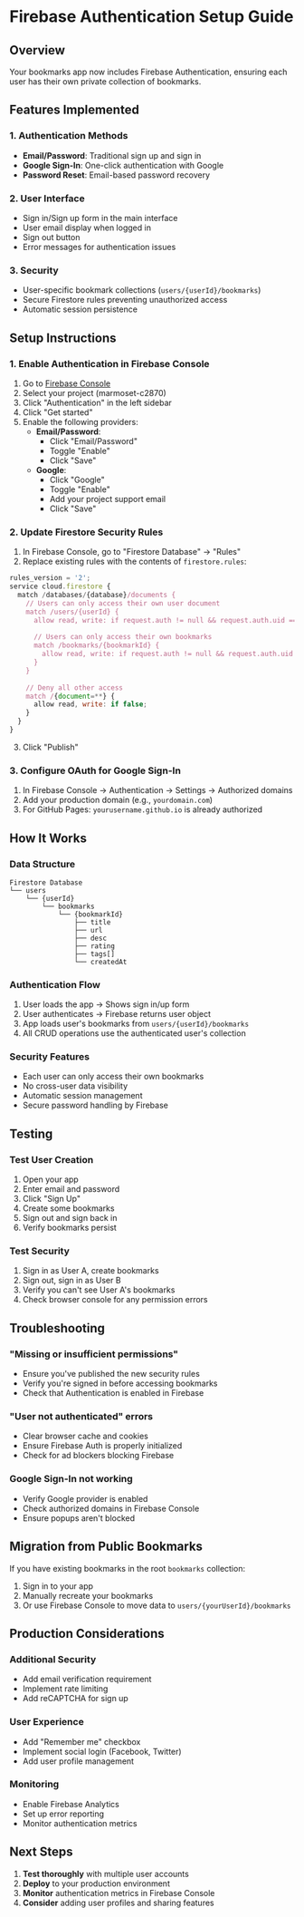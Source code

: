 # Firebase Authentication Setup Guide

## Overview
Your bookmarks app now includes Firebase Authentication, ensuring each user has their own private collection of bookmarks.

## Features Implemented

### 1. Authentication Methods
- **Email/Password**: Traditional sign up and sign in
- **Google Sign-In**: One-click authentication with Google
- **Password Reset**: Email-based password recovery

### 2. User Interface
- Sign in/Sign up form in the main interface
- User email display when logged in
- Sign out button
- Error messages for authentication issues

### 3. Security
- User-specific bookmark collections (`users/{userId}/bookmarks`)
- Secure Firestore rules preventing unauthorized access
- Automatic session persistence

## Setup Instructions

### 1. Enable Authentication in Firebase Console

1. Go to [Firebase Console](https://console.firebase.google.com)
2. Select your project (marmoset-c2870)
3. Click "Authentication" in the left sidebar
4. Click "Get started"
5. Enable the following providers:
   - **Email/Password**:
     - Click "Email/Password"
     - Toggle "Enable"
     - Click "Save"
   - **Google**:
     - Click "Google"
     - Toggle "Enable"
     - Add your project support email
     - Click "Save"

### 2. Update Firestore Security Rules

1. In Firebase Console, go to "Firestore Database" → "Rules"
2. Replace existing rules with the contents of `firestore.rules`:

```javascript
rules_version = '2';
service cloud.firestore {
  match /databases/{database}/documents {
    // Users can only access their own user document
    match /users/{userId} {
      allow read, write: if request.auth != null && request.auth.uid == userId;
      
      // Users can only access their own bookmarks
      match /bookmarks/{bookmarkId} {
        allow read, write: if request.auth != null && request.auth.uid == userId;
      }
    }
    
    // Deny all other access
    match /{document=**} {
      allow read, write: if false;
    }
  }
}
```

3. Click "Publish"

### 3. Configure OAuth for Google Sign-In

1. In Firebase Console → Authentication → Settings → Authorized domains
2. Add your production domain (e.g., `yourdomain.com`)
3. For GitHub Pages: `yourusername.github.io` is already authorized

## How It Works

### Data Structure
```
Firestore Database
└── users
    └── {userId}
        └── bookmarks
            └── {bookmarkId}
                ├── title
                ├── url
                ├── desc
                ├── rating
                ├── tags[]
                └── createdAt
```

### Authentication Flow
1. User loads the app → Shows sign in/up form
2. User authenticates → Firebase returns user object
3. App loads user's bookmarks from `users/{userId}/bookmarks`
4. All CRUD operations use the authenticated user's collection

### Security Features
- Each user can only access their own bookmarks
- No cross-user data visibility
- Automatic session management
- Secure password handling by Firebase

## Testing

### Test User Creation
1. Open your app
2. Enter email and password
3. Click "Sign Up"
4. Create some bookmarks
5. Sign out and sign back in
6. Verify bookmarks persist

### Test Security
1. Sign in as User A, create bookmarks
2. Sign out, sign in as User B
3. Verify you can't see User A's bookmarks
4. Check browser console for any permission errors

## Troubleshooting

### "Missing or insufficient permissions"
- Ensure you've published the new security rules
- Verify you're signed in before accessing bookmarks
- Check that Authentication is enabled in Firebase

### "User not authenticated" errors
- Clear browser cache and cookies
- Ensure Firebase Auth is properly initialized
- Check for ad blockers blocking Firebase

### Google Sign-In not working
- Verify Google provider is enabled
- Check authorized domains in Firebase Console
- Ensure popups aren't blocked

## Migration from Public Bookmarks

If you have existing bookmarks in the root `bookmarks` collection:

1. Sign in to your app
2. Manually recreate your bookmarks
3. Or use Firebase Console to move data to `users/{yourUserId}/bookmarks`

## Production Considerations

### Additional Security
- Add email verification requirement
- Implement rate limiting
- Add reCAPTCHA for sign up

### User Experience
- Add "Remember me" checkbox
- Implement social login (Facebook, Twitter)
- Add user profile management

### Monitoring
- Enable Firebase Analytics
- Set up error reporting
- Monitor authentication metrics

## Next Steps

1. **Test thoroughly** with multiple user accounts
2. **Deploy** to your production environment
3. **Monitor** authentication metrics in Firebase Console
4. **Consider** adding user profiles and sharing features